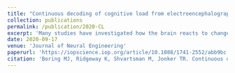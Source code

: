 ```yaml
---
title: "Continuous decoding of cognitive load from electroencephalography reveals task-general and task-specific correlates"
collection: publications
permalink: /publication/2020-CL
excerpt: 'Many studies have investigated how the brain reacts to changes in mental effort. However, most of those studies have restricted their investigations to very limited experimental contexts. In this study we use machine learning to predict how much mental effort a person is under given EEG activity across a variety of tasks. This represents a step forward for brain-computer interfaces and human-computer interaction systems that adapt computer behavior based on non-invasively recorded neural activity.'
date: 2020-09-17
venue: 'Journal of Neural Engineering'
paperurl: 'https://iopscience.iop.org/article/10.1088/1741-2552/abb9bc'
citation: 'Boring MJ, Ridgeway K, Shvartsman M, Jonker TR. Continuous decoding of cognitive load from electroencephalography reveals task-general and task-specific correlates. Journal of Neural Engineering. In press. https://doi.org/10.1088/1741-2552/abb9bc'
---
```

